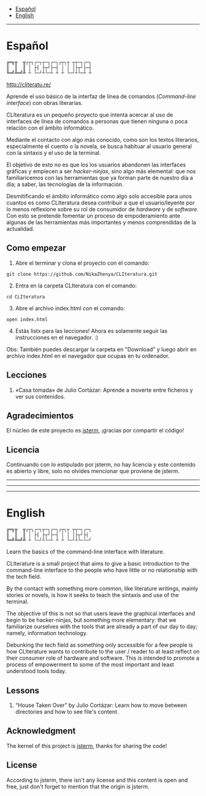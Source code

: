 * [Español](#español)
* [English](#english)

---

# Español

    ╔═╗╦  ╦┌┬┐┌─┐┬─┐┌─┐┌┬┐┬ ┬┬─┐┌─┐
    ║  ║  ║ │ ├┤ ├┬┘├─┤ │ │ │├┬┘├─┤
    ╚═╝╩═╝╩ ┴ └─┘┴└─┴ ┴ ┴ └─┘┴└─┴ ┴

http://cliteratu.re/

Aprende el uso básico de la interfaz de línea de comandos (*Command-line interface*)
con obras literarias.

CLIteratura es un pequeño proyecto que intenta acercar al uso de interfaces de línea
de comandos a personas que tienen ninguna o poca relación con el ámbito informático.

Mediante el contacto con algo más conocido, como son los textos literarios, especialmente
el cuento o la novela, se busca habituar al usuario general con la sintaxis y el
uso de la terminal.

El objetivo de esto no es que los los usuarios abandonen las interfaces gráficas
y empiecen a ser *hacker-ninjas*, sino algo más elemental: que nos familiaricemos
con las herramientas que ya forman parte de nuestro día a día; a saber, las tecnologías
de la información.

Desmitificando el ámbito informático como algo solo accesible para unos cuantos
es como CLIteratura desea contribuir a que el usuario/leyente por lo menos reflexione
sobre su rol de consumidor de *hardware* y de *software*. Con esto se pretende fomentar
un proceso de empoderamiento ante algunas de las herramientas más importantes y
menos comprendidas de la actualidad.

## Como empezar

1. Abre el terminar y clona el proyecto con el comando:

```
git clone https://github.com/NikaZhenya/CLIteratura.git

```

2. Entra en la carpeta CLIteratura con el comando:

```
cd CLIteratura

```

3. Abre el archivo index.html con el comando:

```
open index.html

```

4. Estás listx para las lecciones! Ahora es solamente seguir las instrucciones en el navegador. :)

Obs: También puedes descargar la carpeta en "Download" y luego abrir en archivo index.html en el navegador que ocupas en tu ordenador.

## Lecciones

1. «Casa tomada» de Julio Cortázar: Aprende a moverte entre ficheros y ver sus contenidos.

## Agradecimientos

El núcleo de este proyecto es [jsterm](https://github.com/clarkduvall/jsterm),
¡gracias por compartir el código!

## Licencia

Continuando con lo estipulado por jsterm, no hay licencia y este contenido es abierto
y libre, solo no olvides mencionar que proviene de jsterm.

---
---
---

# English

    ╔═╗╦  ╦┌┬┐┌─┐┬─┐┌─┐┌┬┐┬ ┬┬─┐┌─┐
    ║  ║  ║ │ ├┤ ├┬┘├─┤ │ │ │├┬┘├┤
    ╚═╝╩═╝╩ ┴ └─┘┴└─┴ ┴ ┴ └─┘┴└─└─┘

Learn the basics of the command-line interface with literature.

CLIterature is a small project that aims to give a basic introduction to the command-line
interface to the people who have little or no relationship with the tech field.

By the contact with something more common, like literature writings, mainly stories
or novels, is how it seeks to teach the sintaxis and use of the terminal.

The objective of this is not so that users leave the graphical interfaces and begin
to be hacker-ninjas, but something more elementary: that we familiarize ourselves
with the tools that are already a part of our day to day; namely, information technology.

Debunking the tech field as something only accessible for a few people is how CLIterature
wants to contribute to the user / reader to at least reflect on their consumer role
of hardware and software. This is intended to promote a process of empowerment to
some of the most important and least understood tools today.

## Lessons

1. “House Taken Over” by Julio Cortázar: Learn how to move between directories and
how to see file's content.

## Acknowledgment

The kernel of this project is [jsterm](https://github.com/clarkduvall/jsterm), thanks
for sharing the code!

## License

According to jsterm, there isn't any license and this content is open and free,
just don't forget to mention that the origin is jsterm.
